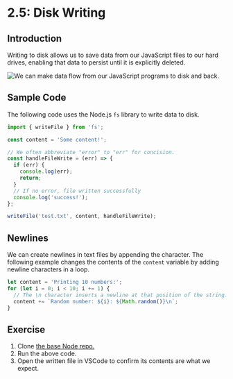 # 2.5: Disk Writing

## Introduction

Writing to disk allows us to save data from our JavaScript files to our hard drives, enabling that data to persist until it is explicitly deleted.

![We can make data flow from our JavaScript programs to disk and back.](../../../Module1/day13/.gitbook/assets/disk-node.jpg)

## Sample Code

The following code uses the Node.js `fs` library to write data to disk.

```javascript
import { writeFile } from 'fs';

const content = 'Some content!';

// We often abbreviate "error" to "err" for concision.
const handleFileWrite = (err) => {
  if (err) {
    console.log(err);
    return;
  }
  // If no error, file written successfully
  console.log('success!');
};

writeFile('test.txt', content, handleFileWrite);
```

## Newlines

We can create newlines in text files by appending the character. The following example changes the contents of the `content` variable by adding newline characters in a loop.

```javascript
let content = 'Printing 10 numbers:';
for (let i = 0; i < 10; i += 1) {
  // The \n character inserts a newline at that position of the string.
  content += `Random number: ${i}: ${Math.random()}\n`;
}
```

## Exercise

1. Clone [the base Node repo.](https://github.com/rocketacademy/base-node-bootcamp)
2. Run the above code.
3. Open the written file in VSCode to confirm its contents are what we expect.
